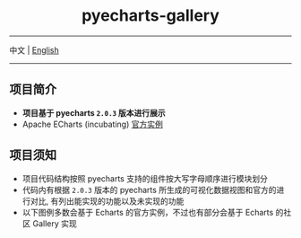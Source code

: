 <h1 align="center">pyecharts-gallery</h1>

---

中文 | [English](./README_EN.md)

---

## 项目简介

* **项目基于 pyecharts `2.0.3` 版本进行展示**
* Apache ECharts (incubating) [官方实例](https://echarts.apache.org/examples/en/index.html)

## 项目须知

* 项目代码结构按照 pyecharts 支持的组件按大写字母顺序进行模块划分
* 代码内有根据 `2.0.3` 版本的 pyecharts 所生成的可视化数据视图和官方的进行对比, 有列出能实现的功能以及未实现的功能
* 以下图例多数会基于 Echarts 的官方实例，不过也有部分会基于 Echarts 的社区 Gallery 实现
